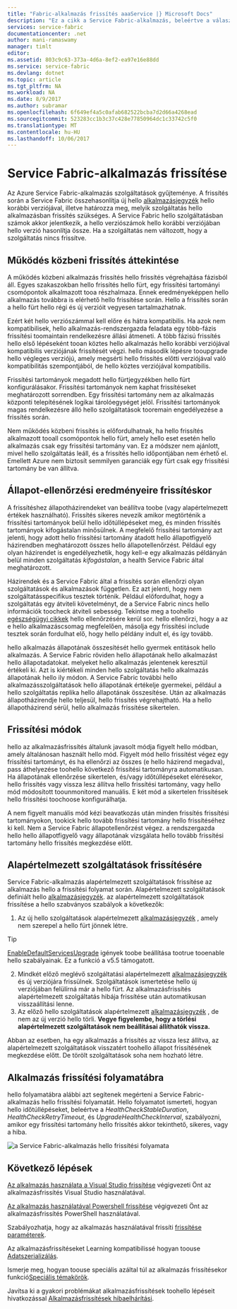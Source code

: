```yaml
---
title: "Fabric-alkalmazás frissítés aaaService |} Microsoft Docs"
description: "Ez a cikk a Service Fabric-alkalmazás, beleértve a választhatja frissítési módok és teljesítő állapot-ellenőrzést egy bevezető tooupgrading tartalmazza."
services: service-fabric
documentationcenter: .net
author: mani-ramaswamy
manager: timlt
editor: 
ms.assetid: 803c9c63-373a-4d6a-8ef2-ea97e16e88dd
ms.service: service-fabric
ms.devlang: dotnet
ms.topic: article
ms.tgt_pltfrm: NA
ms.workload: NA
ms.date: 8/9/2017
ms.author: subramar
ms.openlocfilehash: 6f649ef4a5c0afab682522bcba7d2d66a4268ead
ms.sourcegitcommit: 523283cc1b3c37c428e77850964dc1c33742c5f0
ms.translationtype: MT
ms.contentlocale: hu-HU
ms.lasthandoff: 10/06/2017
---
```

# <a name="service-fabric-application-upgrade"></a>Service Fabric-alkalmazás frissítése
Az Azure Service Fabric-alkalmazás szolgáltatások gyűjteménye. A frissítés során a Service Fabric összehasonlítja új hello [alkalmazásjegyzék](service-fabric-application-model.md#describe-an-application) hello korábbi verziójával, illetve határozza meg, melyik szolgáltatás hello alkalmazásban frissítés szükséges. A Service Fabric hello szolgáltatásban számok akkor jelentkezik, a hello verziószámok hello korábbi verziójában hello verzió hasonlítja össze. Ha a szolgáltatás nem változott, hogy a szolgáltatás nincs frissítve.

## <a name="rolling-upgrades-overview"></a>Működés közbeni frissítés áttekintése
A működés közbeni alkalmazás frissítés hello frissítés végrehajtása fázisból áll. Egyes szakaszokban hello frissítés hello fürt, egy frissítési tartományi csomópontok alkalmazott tooa részhalmaza. Ennek eredményeképpen hello alkalmazás továbbra is elérhető hello frissítése során. Hello a frissítés során a hello fürt hello régi és új verzióit vegyesen tartalmazhatnak.

Ezért két hello verziószámmal kell előre és hátra kompatibilis. Ha azok nem kompatibilisek, hello alkalmazás-rendszergazda feladata egy több-fázis frissítési toomaintain rendelkezésre állási átmeneti. A több fázisú frissítés hello első lépéseként tooan köztes hello alkalmazás hello korábbi verziójával kompatibilis verziójának frissítését végzi. hello második lépésre tooupgrade hello végleges verziójú, amely megsérti hello frissítés előtti verziójával való kompatibilitás szempontjából, de hello köztes verziójával kompatibilis.

Frissítési tartományok megadott hello fürtjegyzékben hello fürt konfigurálásakor. Frissítési tartományok nem kaphat frissítéseket meghatározott sorrendben. Egy frissítési tartomány nem az alkalmazás központi telepítésének logikai tárolóegységet jelöl. Frissítési tartományok magas rendelkezésre álló hello szolgáltatások tooremain engedélyezése a frissítés során.

Nem működés közbeni frissítés is előfordulhatnak, ha hello frissítés alkalmazott tooall csomópontok hello fürt, amely hello eset esetén hello alkalmazás csak egy frissítési tartomány van. Ez a módszer nem ajánlott, mivel hello szolgáltatás leáll, és a frissítés hello időpontjában nem érhető el. Emellett Azure nem biztosít semmilyen garanciák egy fürt csak egy frissítési tartomány be van állítva.

## <a name="health-checks-during-upgrades"></a>Állapot-ellenőrzési eredményeire frissítéskor
A frissítéshez állapotházirendeket van beállítva toobe (vagy alapértelmezett értékek használható). Frissítés sikeres nevezik amikor megtörténik a frissítési tartományok belül hello időtúllépéseket meg, és minden frissítés tartományok kifogástalan minősülnek.  A megfelelő frissítési tartomány azt jelenti, hogy adott hello frissítési tartomány átadott hello állapotfigyelő házirendben meghatározott összes hello állapotellenőrzést. Például egy olyan házirendet is engedélyezhetik, hogy kell-e egy alkalmazás példányán belül minden szolgáltatás *kifogástalan*, a health Service Fabric által meghatározott.

Házirendek és a Service Fabric által a frissítés során ellenőrzi olyan szolgáltatások és alkalmazások független. Ez azt jelenti, hogy nem szolgáltatásspecifikus tesztek történik.  Például előfordulhat, hogy a szolgáltatás egy átviteli követelményt, de a Service Fabric nincs hello információk toocheck átviteli sebesség. Tekintse meg a toohello [egészségügyi cikkek](service-fabric-health-introduction.md) hello ellenőrzésére kerül sor. hello ellenőrzi, hogy a az e hello alkalmazáscsomag megfelelően, másolja egy frissítési include tesztek során fordulhat elő, hogy hello példány indult el, és így tovább.

hello alkalmazás állapotának összesítését hello gyermek entitások hello alkalmazás. A Service Fabric röviden hello állapotának hello alkalmazást hello állapotadatokat. melyeket hello alkalmazás jelentenek keresztül értékeli ki. Azt is kiértékeli minden hello szolgáltatás hello alkalmazás állapotának hello ily módon. A Service Fabric további hello alkalmazásszolgáltatások hello állapotának értékelje gyermekei, például a hello szolgáltatás replika hello állapotának összesítése. Után az alkalmazás állapotházirendje hello teljesül, hello frissítés végrehajtható. Ha a hello állapotházirend sérül, hello alkalmazás frissítése sikertelen.

## <a name="upgrade-modes"></a>Frissítési módok
hello az alkalmazásfrissítés általunk javasolt módja figyelt hello módban, amely általánosan használt hello mód. Figyelt mód hello frissítést végez egy frissítési tartományt, és ha ellenőrzi az összes (e hello házirend megadva), pass áthelyezése toohello következő frissítési tartományra automatikusan.  Ha állapotának ellenőrzése sikertelen, és/vagy időtúllépéseket elérésekor, hello frissítés vagy vissza lesz állítva hello frissítési tartomány, vagy hello mód módosított toounmonitored manuális. E két mód a sikertelen frissítések hello frissítési toochoose konfigurálhatja. 

A nem figyelt manuális mód kézi beavatkozás után minden frissítés frissítési tartományokon, tookick hello tovább frissítési tartomány hello frissítéséhez ki kell. Nem a Service Fabric állapotellenőrzést végez. a rendszergazda hello hello állapotfigyelő vagy állapotának vizsgálata hello tovább frissítési tartomány hello frissítés megkezdése előtt.

## <a name="upgrade-default-services"></a>Alapértelmezett szolgáltatások frissítésére
Service Fabric-alkalmazás alapértelmezett szolgáltatások frissítése az alkalmazás hello a frissítési folyamat során. Alapértelmezett szolgáltatások definiált hello [alkalmazásjegyzék](service-fabric-application-model.md#describe-an-application). az alapértelmezett szolgáltatások frissítése a hello szabványos szabályok a következők:

1. Az új hello szolgáltatások alapértelmezett [alkalmazásjegyzék](service-fabric-application-model.md#describe-an-application) , amely nem szerepel a hello fürt jönnek létre.
> [!TIP]
> [EnableDefaultServicesUpgrade](service-fabric-cluster-fabric-settings.md#fabric-settings-that-you-can-customize) igények toobe beállítása tootrue tooenable hello szabályainak. Ez a funkció a v5.5 támogatott.

2. Mindkét előző meglévő szolgáltatási alapértelmezett [alkalmazásjegyzék](service-fabric-application-model.md#describe-an-application) és új verziójára frissülnek. Szolgáltatások ismertetése hello új verziójában felülírná már a hello fürt. Az alkalmazásfrissítés alapértelmezett szolgáltatás hibája frissítése után automatikusan visszaállítási lenne.
3. Az előző hello szolgáltatások alapértelmezett [alkalmazásjegyzék](service-fabric-application-model.md#describe-an-application) , de nem az új verzió hello törli. **Vegye figyelembe, hogy a törlési alapértelmezett szolgáltatások nem beállításai állíthatók vissza.**

Abban az esetben, ha egy alkalmazás a frissítés az vissza lesz állítva, az alapértelmezett szolgáltatások visszatért toohello állapot frissítésének megkezdése előtt. De törölt szolgáltatások soha nem hozható létre.

## <a name="application-upgrade-flowchart"></a>Alkalmazás frissítési folyamatábra
hello folyamatábra alábbi azt segítenek megérteni a Service Fabric-alkalmazás hello frissítési folyamatát. Hello folyamatot ismerteti, hogyan hello időtúllépéseket, beleértve a *HealthCheckStableDuration*, *HealthCheckRetryTimeout*, és *UpgradeHealthCheckInterval*, szabályozni, amikor egy frissítési tartomány hello frissítés akkor tekinthető, sikeres, vagy a hiba.

![a Service Fabric-alkalmazás hello frissítési folyamata][image]

## <a name="next-steps"></a>Következő lépések
[Az alkalmazás használata a Visual Studio frissítése](service-fabric-application-upgrade-tutorial.md) végigvezeti Önt az alkalmazásfrissítés Visual Studio használatával.

[Az alkalmazás használatával Powershell frissítése](service-fabric-application-upgrade-tutorial-powershell.md) végigvezeti Önt az alkalmazásfrissítés PowerShell használatával.

Szabályozhatja, hogy az alkalmazás használatával frissíti [frissítése paraméterek](service-fabric-application-upgrade-parameters.md).

Az alkalmazásfrissítéseket Learning kompatibilissé hogyan toouse [Adatszerializálás](service-fabric-application-upgrade-data-serialization.md).

Ismerje meg, hogyan toouse speciális azáltal túl az alkalmazás frissítésekor funkció[Speciális témakörök](service-fabric-application-upgrade-advanced.md).

Javítsa ki a gyakori problémákat alkalmazásfrissítések toohello lépéseit hivatkozással [Alkalmazásfrissítések hibaelhárítási](service-fabric-application-upgrade-troubleshooting.md).

[image]: media/service-fabric-application-upgrade/service-fabric-application-upgrade-flowchart.png
